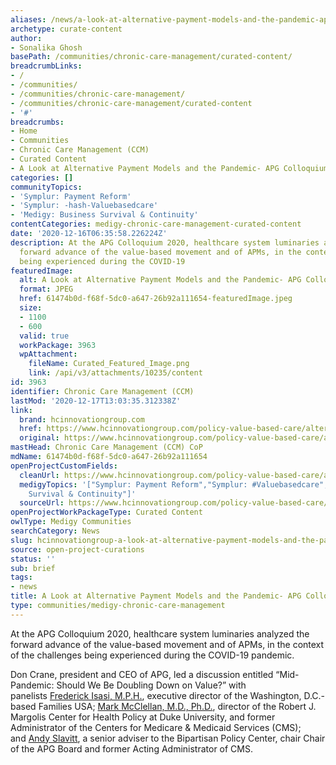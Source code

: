 ```yaml
---
aliases: /news/a-look-at-alternative-payment-models-and-the-pandemic-apg-colloquium-2020
archetype: curate-content
author:
- Sonalika Ghosh
basePath: /communities/chronic-care-management/curated-content/
breadcrumbLinks:
- /
- /communities/
- /communities/chronic-care-management/
- /communities/chronic-care-management/curated-content
- '#'
breadcrumbs:
- Home
- Communities
- Chronic Care Management (CCM)
- Curated Content
- A Look at Alternative Payment Models and the Pandemic- APG Colloquium, 2020
categories: []
communityTopics:
- 'Symplur: Payment Reform'
- 'Symplur: -hash-Valuebasedcare'
- 'Medigy: Business Survival & Continuity'
contentCategories: medigy-chronic-care-management-curated-content
date: '2020-12-16T06:35:58.226224Z'
description: At the APG Colloquium 2020, healthcare system luminaries analyzed the
  forward advance of the value-based movement and of APMs, in the context of the challenges
  being experienced during the COVID-19
featuredImage:
  alt: A Look at Alternative Payment Models and the Pandemic- APG Colloquium, 2020
  format: JPEG
  href: 61474b0d-f68f-5dc0-a647-26b92a111654-featuredImage.jpeg
  size:
  - 1100
  - 600
  valid: true
  workPackage: 3963
  wpAttachment:
    fileName: Curated_Featured_Image.png
    link: /api/v3/attachments/10235/content
id: 3963
identifier: Chronic Care Management (CCM)
lastMod: '2020-12-17T13:03:35.312338Z'
link:
  brand: hcinnovationgroup.com
  href: https://www.hcinnovationgroup.com/policy-value-based-care/alternative-payment-models/article/21164869/at-the-apg-colloquium-a-look-at-alternative-payment-models-and-the-pandemic
  original: https://www.hcinnovationgroup.com/policy-value-based-care/alternative-payment-models/article/21164869/at-the-apg-colloquium-a-look-at-alternative-payment-models-and-the-pandemic
mastHead: Chronic Care Management (CCM) CoP
mdName: 61474b0d-f68f-5dc0-a647-26b92a111654
openProjectCustomFields:
  cleanUrl: https://www.hcinnovationgroup.com/policy-value-based-care/alternative-payment-models/article/21164869/at-the-apg-colloquium-a-look-at-alternative-payment-models-and-the-pandemic
  medigyTopics: '["Symplur: Payment Reform","Symplur: #Valuebasedcare","Medigy: Business
    Survival & Continuity"]'
  sourceUrl: https://www.hcinnovationgroup.com/policy-value-based-care/alternative-payment-models/article/21164869/at-the-apg-colloquium-a-look-at-alternative-payment-models-and-the-pandemic
openProjectWorkPackageType: Curated Content
owlType: Medigy Communities
searchCategory: News
slug: hcinnovationgroup-a-look-at-alternative-payment-models-and-the-pandemic-apg-colloquium-2020
source: open-project-curations
status: ''
sub: brief
tags:
- news
title: A Look at Alternative Payment Models and the Pandemic- APG Colloquium, 2020
type: communities/medigy-chronic-care-management
---
```


<p>At the APG Colloquium 2020, healthcare system luminaries analyzed the forward advance of the value-based movement and of APMs, in the context of the challenges being experienced during the COVID-19 pandemic.</p><p>Don Crane, president and CEO of APG, led a discussion entitled “Mid-Pandemic: Should We Be Doubling Down on Value?” with panelists&nbsp;<a href="https://www.familiesusa.org/writer/frederick-isasi/">Frederick Isasi, M.P.H.</a>, executive director of the Washington, D.C.-based Families USA;&nbsp;<a href="https://healthpolicy.duke.edu/people/mark-mcclellan-md-phd">Mark McClellan, M.D., Ph.D.</a>, director of the Robert J. Margolis Center for Health Policy at Duke University, and former Administrator of the Centers for Medicare &amp; Medicaid Services (CMS); and&nbsp;<a href="https://bipartisanpolicy.org/person/andy-slavitt/">Andy Slavitt</a>, a senior adviser to the Bipartisan Policy Center, chair Chair of the APG Board and former Acting Administrator of CMS.</p>